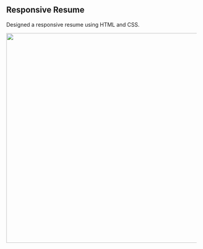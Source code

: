 ## Responsive Resume
Designed a responsive resume using HTML and CSS.

<img src="Resume.gif" width=1190px height=554px />
